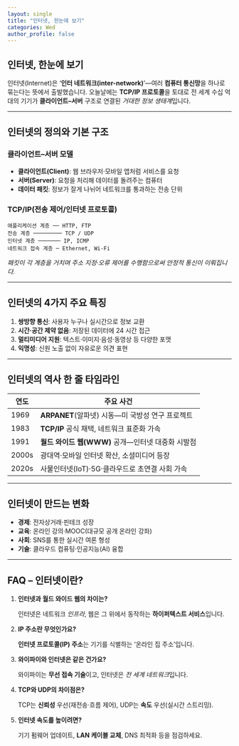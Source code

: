 ```yaml
---
layout: single
title: "인터넷, 한눈에 보기"
categories: Wed
author_profile: false
---
```


## 인터넷, 한눈에 보기

인터넷(Internet)은 ‘**인터 네트워크(inter-network)**’—여러 **컴퓨터 통신망**을 하나로 묶는다는 뜻에서 출발했습니다. 오늘날에는 **TCP/IP 프로토콜**을 토대로 전 세계 수십 억 대의 기기가 **클라이언트–서버** 구조로 연결된 *거대한 정보 생태계*입니다.

------

## 인터넷의 정의와 기본 구조

### 클라이언트–서버 모델

- **클라이언트(Client)**: 웹 브라우저·모바일 앱처럼 서비스를 요청
- **서버(Server)**: 요청을 처리해 데이터를 돌려주는 컴퓨터
- **데이터 패킷**: 정보가 잘게 나뉘어 네트워크를 통과하는 전송 단위

### TCP/IP(전송 제어/인터넷 프로토콜)

```
애플리케이션 계층 ── HTTP, FTP
전송 계층 ───────── TCP / UDP
인터넷 계층 ─────── IP, ICMP
네트워크 접속 계층 ─ Ethernet, Wi-Fi
```

*패킷이 각 계층을 거치며 주소 지정·오류 제어를 수행함으로써 안정적 통신이 이뤄집니다.*

------

## 인터넷의 4가지 주요 특징

1. **쌍방향 통신**: 사용자 누구나 실시간으로 정보 교환
2. **시간·공간 제약 없음**: 저장된 데이터에 24 시간 접근
3. **멀티미디어 지원**: 텍스트·이미지·음성·동영상 등 다양한 포맷
4. **익명성**: 신원 노출 없이 자유로운 의견 표현

------

## 인터넷의 역사 한 줄 타임라인

| 연도  | 주요 사건                                         |
| ----- | ------------------------------------------------- |
| 1969  | **ARPANET**(알파넷) 시동—미 국방성 연구 프로젝트  |
| 1983  | **TCP/IP** 공식 채택, 네트워크 표준화 가속        |
| 1991  | **월드 와이드 웹(WWW)** 공개—인터넷 대중화 시발점 |
| 2000s | 광대역·모바일 인터넷 확산, 소셜미디어 등장        |
| 2020s | 사물인터넷(IoT)·5G·클라우드로 초연결 사회 가속    |

------

## 인터넷이 만드는 변화

- **경제**: 전자상거래·핀테크 성장
- **교육**: 온라인 강의·MOOC(대규모 공개 온라인 강좌)
- **사회**: SNS를 통한 실시간 여론 형성
- **기술**: 클라우드 컴퓨팅·인공지능(AI) 융합

------

## FAQ – 인터넷이란?

1. **인터넷과 월드 와이드 웹의 차이는?**

   인터넷은 네트워크 *인프라*, 웹은 그 위에서 동작하는 **하이퍼텍스트 서비스**입니다.

2. **IP 주소란 무엇인가요?**

   **인터넷 프로토콜(IP) 주소**는 기기를 식별하는 ‘온라인 집 주소’입니다.

3. **와이파이와 인터넷은 같은 건가요?**

   와이파이는 **무선 접속 기술**이고, 인터넷은 *전 세계 네트워크*입니다.

4. **TCP와 UDP의 차이점은?**

   TCP는 **신뢰성** 우선(재전송·흐름 제어), UDP는 **속도** 우선(실시간 스트리밍).

5. **인터넷 속도를 높이려면?**

   기기 펌웨어 업데이트, **LAN 케이블 교체**, DNS 최적화 등을 점검하세요.